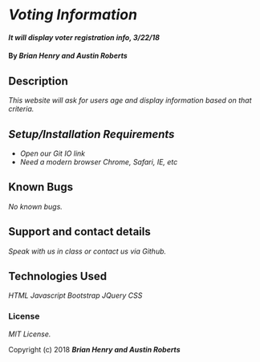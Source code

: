 # _Voting Information_

#### _It will display voter registration info, 3/22/18_

#### By _**Brian Henry and Austin Roberts**_

## Description

_This website will ask for users age and display information based on that criteria._

## _Setup/Installation Requirements_

* _Open our Git IO link_
* _Need a modern browser Chrome, Safari, IE, etc_

## Known Bugs

_No known bugs._

## Support and contact details

_Speak with us in class or contact us via Github._

## Technologies Used

_HTML_
_Javascript_
_Bootstrap_
_JQuery_
_CSS_

### License

*MIT License.*

Copyright (c) 2018 **_Brian Henry and Austin Roberts_**
